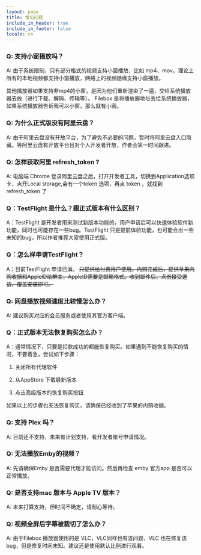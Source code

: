 ```yaml
---
layout: page
title: 常见问题
include_in_header: true
include_in_footer: false
locale: cn
---
```


### Q: 支持小窗播放吗？

A: 由于系统限制，只有部分格式的视频支持小窗播放，比如 mp4、mov。理论上所有的本地视频都支持小窗播放，网络上的视频随缘支持小窗播放。

其他播放器如果支持非mp4的小窗，是因为他们重新渲染了一遍，交给系统播放器去放（进行下载、解码、传输等）。 Filebox 是将播放器地址丢给系统播放器，如果系统播放器告诉我可以小窗，那么就有小窗。

### Q: 为什么正式版没有阿里云盘？

A: 由于阿里云盘没有开放平台，为了避免不必要的问题，暂时将阿里云盘入口隐藏。等阿里云盘有开放平台且对个人开发者开放，作者会第一时间跟进。


### Q: 怎样获取阿里 refresh_token ?

A: 电脑端 Chrome 登录阿里云盘之后，打开开发者工具，切换到Application选项卡，点开Local storage,会有一个token 选项，再点 token ，就找到 refresh_token 了


### Q：TestFlight 是什么？跟正式版本有什么区别？

A：TestFlight 是开发者用来测试新版本功能的，用户申请后可以快速体验软件新功能，同时也可能存在一些bug。TestFlight 只是提前体验功能，也可能会出一些未知的bug，所以作者推荐大家使用正式版。


### Q：怎么样申请TestFlight？

A：目前TestFlight 申请已满。 ~~只提供给付费用户使用。内购完成后，提供苹果内购收据和AppleID给群主，AppleID需要是邮箱格式。收到邮件后，点击接受邀请，覆盖安装即可。~~

### Q: 网盘播放视频速度比较慢怎么办？

A: 建议购买对应的会员服务或者使用其官方客户端。


### Q：正式版本无法恢复购买怎么办？

A：通常情况下，只要是扣款成功的都能恢复购买。如果遇到不能恢复购买的情况，不要着急，尝试如下步骤：

1. 关闭所有代理软件

2. 从AppStore 下载最新版本

3. 点击高级版本的恢复购买按钮

如果以上的步骤也无法恢复购买，请确保已经收到了苹果的内购收据。


### Q: 支持 Plex 吗？

A: 目前还不支持，未来有计划支持，看开发者账号申请情况。


### Q: 无法播放Emby的视频？

A: 先请确保Emby 是否需要代理才能访问。然后再检查 emby 官方app 是否可以正常播放。


### Q: 是否支持mac 版本与 Apple TV 版本？

A: 未来打算支持，但时间不确定，请耐心等待。

### Q: 视频全屏后字幕被裁切了怎么办？

A: 由于Filebox 播放器使用的是 VLC，VLC同样也有该问题，VLC 也在修复该bug，但是修复时间未知。建议还是使用默认比例进行观看。